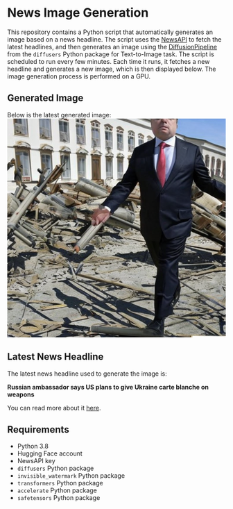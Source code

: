 # News Image Generation
This repository contains a Python script that automatically generates an image based on a news headline. The script uses the [NewsAPI](https://newsapi.org/) to fetch the latest headlines, and then generates an image using the [DiffusionPipeline](https://github.com/huggingface/diffusers) from the `diffusers` Python package for Text-to-Image task.
The script is scheduled to run every few minutes. Each time it runs, it fetches a new headline and generates a new image, which is then displayed below. The image generation process is performed on a GPU.

## Generated Image
Below is the latest generated image:
![Generated Image](image.png)

## Latest News Headline
The latest news headline used to generate the image is:

**Russian ambassador says US plans to give Ukraine carte blanche on weapons**

You can read more about it [here](https://news.google.com/rss/articles/CBMitwFBVV95cUxOLXFtUUtBS0xhT2w1b291bXBpbXhhMm11Q0JVOUZ1RHJnM2JSQmJzM29Ha3phWXllY2lmUWZvSDNzMXlZVEtMUGlXd0NJazl5aHREZDJRSUZ3Vk93UG9fTmpFMGd1Wi1CMnl2NUMwNFQ5RmVkWUlzN3J1ZllUbjd6UFpvdi1FY3BXNTF6V21WcFl5Q3daWkFIb2pTa1kwWklZcTJjS3Z0UDFuaWF4YnVHeGM0YUFNSWs?oc=5).

## Requirements
- Python 3.8
- Hugging Face account
- NewsAPI key
- `diffusers` Python package
- `invisible_watermark` Python package
- `transformers` Python package
- `accelerate` Python package
- `safetensors` Python package
